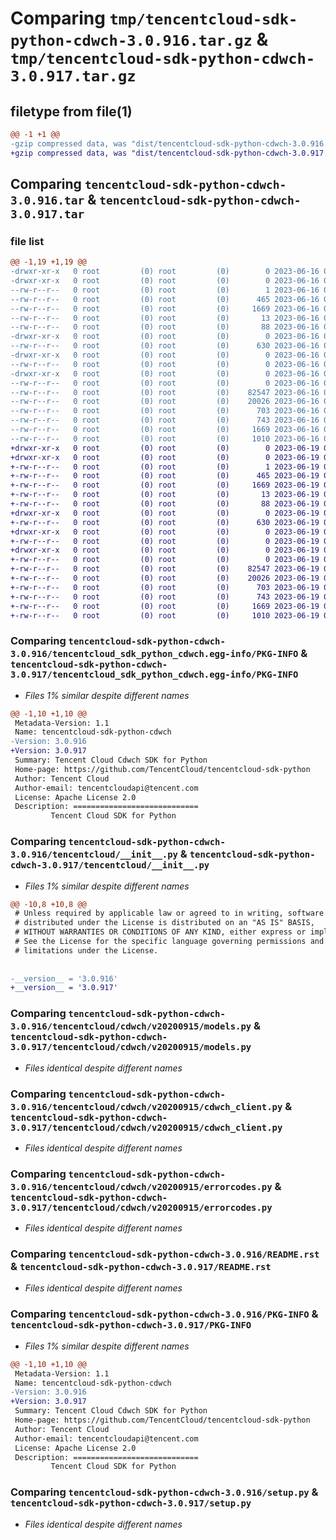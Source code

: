 # Comparing `tmp/tencentcloud-sdk-python-cdwch-3.0.916.tar.gz` & `tmp/tencentcloud-sdk-python-cdwch-3.0.917.tar.gz`

## filetype from file(1)

```diff
@@ -1 +1 @@
-gzip compressed data, was "dist/tencentcloud-sdk-python-cdwch-3.0.916.tar", last modified: Fri Jun 16 00:29:23 2023, max compression
+gzip compressed data, was "dist/tencentcloud-sdk-python-cdwch-3.0.917.tar", last modified: Mon Jun 19 00:20:24 2023, max compression
```

## Comparing `tencentcloud-sdk-python-cdwch-3.0.916.tar` & `tencentcloud-sdk-python-cdwch-3.0.917.tar`

### file list

```diff
@@ -1,19 +1,19 @@
-drwxr-xr-x   0 root         (0) root         (0)        0 2023-06-16 00:29:23.000000 tencentcloud-sdk-python-cdwch-3.0.916/
-drwxr-xr-x   0 root         (0) root         (0)        0 2023-06-16 00:29:23.000000 tencentcloud-sdk-python-cdwch-3.0.916/tencentcloud_sdk_python_cdwch.egg-info/
--rw-r--r--   0 root         (0) root         (0)        1 2023-06-16 00:29:23.000000 tencentcloud-sdk-python-cdwch-3.0.916/tencentcloud_sdk_python_cdwch.egg-info/dependency_links.txt
--rw-r--r--   0 root         (0) root         (0)      465 2023-06-16 00:29:23.000000 tencentcloud-sdk-python-cdwch-3.0.916/tencentcloud_sdk_python_cdwch.egg-info/SOURCES.txt
--rw-r--r--   0 root         (0) root         (0)     1669 2023-06-16 00:29:23.000000 tencentcloud-sdk-python-cdwch-3.0.916/tencentcloud_sdk_python_cdwch.egg-info/PKG-INFO
--rw-r--r--   0 root         (0) root         (0)       13 2023-06-16 00:29:23.000000 tencentcloud-sdk-python-cdwch-3.0.916/tencentcloud_sdk_python_cdwch.egg-info/top_level.txt
--rw-r--r--   0 root         (0) root         (0)       88 2023-06-16 00:29:23.000000 tencentcloud-sdk-python-cdwch-3.0.916/setup.cfg
-drwxr-xr-x   0 root         (0) root         (0)        0 2023-06-16 00:29:23.000000 tencentcloud-sdk-python-cdwch-3.0.916/tencentcloud/
--rw-r--r--   0 root         (0) root         (0)      630 2023-06-16 00:29:23.000000 tencentcloud-sdk-python-cdwch-3.0.916/tencentcloud/__init__.py
-drwxr-xr-x   0 root         (0) root         (0)        0 2023-06-16 00:29:23.000000 tencentcloud-sdk-python-cdwch-3.0.916/tencentcloud/cdwch/
--rw-r--r--   0 root         (0) root         (0)        0 2023-06-16 00:29:23.000000 tencentcloud-sdk-python-cdwch-3.0.916/tencentcloud/cdwch/__init__.py
-drwxr-xr-x   0 root         (0) root         (0)        0 2023-06-16 00:29:23.000000 tencentcloud-sdk-python-cdwch-3.0.916/tencentcloud/cdwch/v20200915/
--rw-r--r--   0 root         (0) root         (0)        0 2023-06-16 00:29:23.000000 tencentcloud-sdk-python-cdwch-3.0.916/tencentcloud/cdwch/v20200915/__init__.py
--rw-r--r--   0 root         (0) root         (0)    82547 2023-06-16 00:29:23.000000 tencentcloud-sdk-python-cdwch-3.0.916/tencentcloud/cdwch/v20200915/models.py
--rw-r--r--   0 root         (0) root         (0)    20026 2023-06-16 00:29:23.000000 tencentcloud-sdk-python-cdwch-3.0.916/tencentcloud/cdwch/v20200915/cdwch_client.py
--rw-r--r--   0 root         (0) root         (0)      703 2023-06-16 00:29:23.000000 tencentcloud-sdk-python-cdwch-3.0.916/tencentcloud/cdwch/v20200915/errorcodes.py
--rw-r--r--   0 root         (0) root         (0)      743 2023-06-16 00:29:23.000000 tencentcloud-sdk-python-cdwch-3.0.916/README.rst
--rw-r--r--   0 root         (0) root         (0)     1669 2023-06-16 00:29:23.000000 tencentcloud-sdk-python-cdwch-3.0.916/PKG-INFO
--rw-r--r--   0 root         (0) root         (0)     1010 2023-06-16 00:29:23.000000 tencentcloud-sdk-python-cdwch-3.0.916/setup.py
+drwxr-xr-x   0 root         (0) root         (0)        0 2023-06-19 00:20:24.000000 tencentcloud-sdk-python-cdwch-3.0.917/
+drwxr-xr-x   0 root         (0) root         (0)        0 2023-06-19 00:20:24.000000 tencentcloud-sdk-python-cdwch-3.0.917/tencentcloud_sdk_python_cdwch.egg-info/
+-rw-r--r--   0 root         (0) root         (0)        1 2023-06-19 00:20:24.000000 tencentcloud-sdk-python-cdwch-3.0.917/tencentcloud_sdk_python_cdwch.egg-info/dependency_links.txt
+-rw-r--r--   0 root         (0) root         (0)      465 2023-06-19 00:20:24.000000 tencentcloud-sdk-python-cdwch-3.0.917/tencentcloud_sdk_python_cdwch.egg-info/SOURCES.txt
+-rw-r--r--   0 root         (0) root         (0)     1669 2023-06-19 00:20:24.000000 tencentcloud-sdk-python-cdwch-3.0.917/tencentcloud_sdk_python_cdwch.egg-info/PKG-INFO
+-rw-r--r--   0 root         (0) root         (0)       13 2023-06-19 00:20:24.000000 tencentcloud-sdk-python-cdwch-3.0.917/tencentcloud_sdk_python_cdwch.egg-info/top_level.txt
+-rw-r--r--   0 root         (0) root         (0)       88 2023-06-19 00:20:24.000000 tencentcloud-sdk-python-cdwch-3.0.917/setup.cfg
+drwxr-xr-x   0 root         (0) root         (0)        0 2023-06-19 00:20:24.000000 tencentcloud-sdk-python-cdwch-3.0.917/tencentcloud/
+-rw-r--r--   0 root         (0) root         (0)      630 2023-06-19 00:20:23.000000 tencentcloud-sdk-python-cdwch-3.0.917/tencentcloud/__init__.py
+drwxr-xr-x   0 root         (0) root         (0)        0 2023-06-19 00:20:24.000000 tencentcloud-sdk-python-cdwch-3.0.917/tencentcloud/cdwch/
+-rw-r--r--   0 root         (0) root         (0)        0 2023-06-19 00:20:23.000000 tencentcloud-sdk-python-cdwch-3.0.917/tencentcloud/cdwch/__init__.py
+drwxr-xr-x   0 root         (0) root         (0)        0 2023-06-19 00:20:24.000000 tencentcloud-sdk-python-cdwch-3.0.917/tencentcloud/cdwch/v20200915/
+-rw-r--r--   0 root         (0) root         (0)        0 2023-06-19 00:20:23.000000 tencentcloud-sdk-python-cdwch-3.0.917/tencentcloud/cdwch/v20200915/__init__.py
+-rw-r--r--   0 root         (0) root         (0)    82547 2023-06-19 00:20:23.000000 tencentcloud-sdk-python-cdwch-3.0.917/tencentcloud/cdwch/v20200915/models.py
+-rw-r--r--   0 root         (0) root         (0)    20026 2023-06-19 00:20:23.000000 tencentcloud-sdk-python-cdwch-3.0.917/tencentcloud/cdwch/v20200915/cdwch_client.py
+-rw-r--r--   0 root         (0) root         (0)      703 2023-06-19 00:20:23.000000 tencentcloud-sdk-python-cdwch-3.0.917/tencentcloud/cdwch/v20200915/errorcodes.py
+-rw-r--r--   0 root         (0) root         (0)      743 2023-06-19 00:20:23.000000 tencentcloud-sdk-python-cdwch-3.0.917/README.rst
+-rw-r--r--   0 root         (0) root         (0)     1669 2023-06-19 00:20:24.000000 tencentcloud-sdk-python-cdwch-3.0.917/PKG-INFO
+-rw-r--r--   0 root         (0) root         (0)     1010 2023-06-19 00:20:23.000000 tencentcloud-sdk-python-cdwch-3.0.917/setup.py
```

### Comparing `tencentcloud-sdk-python-cdwch-3.0.916/tencentcloud_sdk_python_cdwch.egg-info/PKG-INFO` & `tencentcloud-sdk-python-cdwch-3.0.917/tencentcloud_sdk_python_cdwch.egg-info/PKG-INFO`

 * *Files 1% similar despite different names*

```diff
@@ -1,10 +1,10 @@
 Metadata-Version: 1.1
 Name: tencentcloud-sdk-python-cdwch
-Version: 3.0.916
+Version: 3.0.917
 Summary: Tencent Cloud Cdwch SDK for Python
 Home-page: https://github.com/TencentCloud/tencentcloud-sdk-python
 Author: Tencent Cloud
 Author-email: tencentcloudapi@tencent.com
 License: Apache License 2.0
 Description: ============================
         Tencent Cloud SDK for Python
```

### Comparing `tencentcloud-sdk-python-cdwch-3.0.916/tencentcloud/__init__.py` & `tencentcloud-sdk-python-cdwch-3.0.917/tencentcloud/__init__.py`

 * *Files 1% similar despite different names*

```diff
@@ -10,8 +10,8 @@
 # Unless required by applicable law or agreed to in writing, software
 # distributed under the License is distributed on an "AS IS" BASIS,
 # WITHOUT WARRANTIES OR CONDITIONS OF ANY KIND, either express or implied.
 # See the License for the specific language governing permissions and
 # limitations under the License.
 
 
-__version__ = '3.0.916'
+__version__ = '3.0.917'
```

### Comparing `tencentcloud-sdk-python-cdwch-3.0.916/tencentcloud/cdwch/v20200915/models.py` & `tencentcloud-sdk-python-cdwch-3.0.917/tencentcloud/cdwch/v20200915/models.py`

 * *Files identical despite different names*

### Comparing `tencentcloud-sdk-python-cdwch-3.0.916/tencentcloud/cdwch/v20200915/cdwch_client.py` & `tencentcloud-sdk-python-cdwch-3.0.917/tencentcloud/cdwch/v20200915/cdwch_client.py`

 * *Files identical despite different names*

### Comparing `tencentcloud-sdk-python-cdwch-3.0.916/tencentcloud/cdwch/v20200915/errorcodes.py` & `tencentcloud-sdk-python-cdwch-3.0.917/tencentcloud/cdwch/v20200915/errorcodes.py`

 * *Files identical despite different names*

### Comparing `tencentcloud-sdk-python-cdwch-3.0.916/README.rst` & `tencentcloud-sdk-python-cdwch-3.0.917/README.rst`

 * *Files identical despite different names*

### Comparing `tencentcloud-sdk-python-cdwch-3.0.916/PKG-INFO` & `tencentcloud-sdk-python-cdwch-3.0.917/PKG-INFO`

 * *Files 1% similar despite different names*

```diff
@@ -1,10 +1,10 @@
 Metadata-Version: 1.1
 Name: tencentcloud-sdk-python-cdwch
-Version: 3.0.916
+Version: 3.0.917
 Summary: Tencent Cloud Cdwch SDK for Python
 Home-page: https://github.com/TencentCloud/tencentcloud-sdk-python
 Author: Tencent Cloud
 Author-email: tencentcloudapi@tencent.com
 License: Apache License 2.0
 Description: ============================
         Tencent Cloud SDK for Python
```

### Comparing `tencentcloud-sdk-python-cdwch-3.0.916/setup.py` & `tencentcloud-sdk-python-cdwch-3.0.917/setup.py`

 * *Files identical despite different names*

